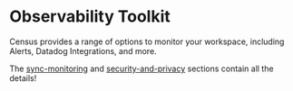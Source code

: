 # Observability Toolkit

Census provides a range of options to monitor your workspace, including Alerts, Datadog Integrations, and more.

The [sync-monitoring](../../syncs/sync-monitoring/ "mention") and [security-and-privacy](../security-and-privacy/ "mention") sections contain all the details!
